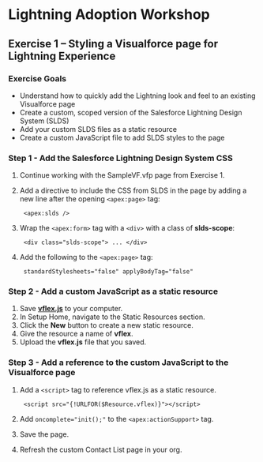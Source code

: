 # Lightning Adoption Workshop

## Exercise 1 – Styling a Visualforce page for Lightning Experience

### Exercise Goals

* Understand how to quickly add the Lightning look and feel to an existing Visualforce page
* Create a custom, scoped version of the Salesforce Lightning Design System (SLDS)
* Add your custom SLDS files as a static resource
* Create a custom JavaScript file to add SLDS styles to the page

### Step 1 - Add the Salesforce Lightning Design System CSS
1. Continue working with the SampleVF.vfp page from Exercise 1.
2. Add a directive to include the CSS from SLDS in the page by adding a new line after the opening `<apex:page>` tag:

		<apex:slds />
		
3. Wrap the `<apex:form>` tag with a `<div>` with a class of **slds-scope**:

		<div class="slds-scope"> ... </div>
		
3. Add the following to the `<apex:page>` tag:

		standardStylesheets="false" applyBodyTag="false"

### Step 2 - Add a custom JavaScript as a static resource
1. Save [**vflex.js**](https://raw.githubusercontent.com/garazi/LightningNowWorkshop/exercise-2/Snippets/vflex.js) to your computer.
2. In Setup Home, navigate to the Static Resources section.
3. Click the **New** button to create a new static resource.
4. Give the resource a name of **vflex**.
5. Upload the **vflex.js** file that you saved.

### Step 3 - Add a reference to the custom JavaScript to the Visualforce page
1. Add a `<script>` tag to reference vflex.js as a static resource.
		
		<script src="{!URLFOR($Resource.vflex)}"></script>

2. Add `oncomplete="init();"` to the `<apex:actionSupport>` tag.
3. Save the page.
4. Refresh the custom Contact List page in your org.
		
